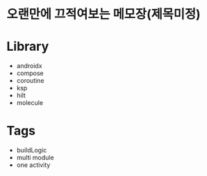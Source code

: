 # 오랜만에 끄적여보는 메모장(제목미정)

# Library
* androidx
* compose
* coroutine
* ksp
* hilt
* molecule

# Tags
* buildLogic
* multi module
* one activity
